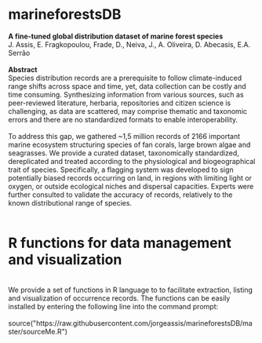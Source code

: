 # marineforestsDB
**A fine-tuned global distribution dataset of marine forest species**
<br>
J. Assis, E. Fragkopoulou, Frade, D., Neiva, J., A. Oliveira, D. Abecasis, E.A. Serrão
<br>
<br>
**Abstract**
<br>
Species distribution records are a prerequisite to follow climate-induced range shifts across space and time, yet, data collection can be costly and time consuming. Synthesizing information from various sources, such as peer-reviewed literature, herbaria, repositories and citizen science is challenging, as data are scattered, may comprise thematic and taxonomic errors and there are no standardized formats to enable interoperability. 
<br>
<br>
To address this gap, we gathered ~1,5 million records of 2166 important marine ecosystem structuring species of fan corals, large brown algae and seagrasses. We provide a curated dataset, taxonomically standardized, dereplicated and treated according to the physiological and biogeographical trait of species. Specifically, a flagging system was developed to sign potentially biased records occurring on land, in regions with limiting light or oxygen, or outside ecological niches and dispersal capacities. Experts were further consulted to validate the accuracy of records, relatively to the known distributional range of species. 
<br>
<br>
# R functions for data management and visualization 
<br>
We provide a set of functions in R language to to facilitate extraction, listing and visualization of occurrence records. The functions can be easily installed by entering the following line into the command prompt:
<br>
<br>
source("https://raw.githubusercontent.com/jorgeassis/marineforestsDB/master/sourceMe.R")
<br>
<br>
